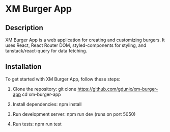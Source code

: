 # XM Burger App

## Description

XM Burger App is a web application for creating and customizing burgers. It uses React, React Router DOM, styled-components for styling, and tanstack/react-query for data fetching.

## Installation

To get started with XM Burger App, follow these steps:

1. Clone the repository:
   git clone https://github.com/gdunix/xm-burger-app
   cd xm-burger-app

2. Install dependencies:
   npm install

3. Run development server:
   npm run dev (runs on port 5050)

4. Run tests:
   npm run test
